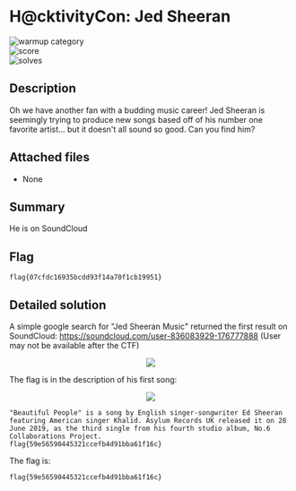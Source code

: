 # H@cktivityCon: Jed Sheeran
 
![warmup category](https://img.shields.io/badge/Category-OSINT-brightgreen.svg)  
![score](https://img.shields.io/badge/Score_after_CTF-50-blue.svg)  
![solves](https://img.shields.io/badge/Solves-514-lightgrey.svg) 

## Description
Oh we have another fan with a budding music career! Jed Sheeran is seemingly trying to produce new songs based off of his number one favorite artist... but it doesn't all sound so good. Can you find him?

## Attached files
- None

## Summary
He is on SoundCloud

## Flag
```
flag{07cfdc16935bcdd93f14a70f1cb19951}
```

## Detailed solution
A simple google search for "Jed Sheeran Music" returned the first result on SoundCloud: https://soundcloud.com/user-836083929-176777888 (User may not be available after the CTF)
<p align="center">
  <img src="https://user-images.githubusercontent.com/55624202/134017850-6015339f-8f55-4a4b-98b0-844e964e956c.png"/>
</p>
The flag is in the description of his first song:
<p align="center">
  <img src="https://user-images.githubusercontent.com/55624202/134017774-33aa1037-f85b-463c-81cc-9dbabc71cda6.png"/>
</p>
  
```
"Beautiful People" is a song by English singer-songwriter Ed Sheeran featuring American singer Khalid. Asylum Records UK released it on 28 June 2019, as the third single from his fourth studio album, No.6 Collaborations Project.
flag{59e56590445321ccefb4d91bba61f16c}
```
The flag is:
```
flag{59e56590445321ccefb4d91bba61f16c}
```
